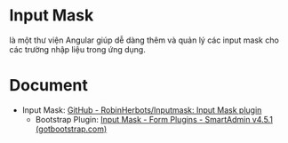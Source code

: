 # Input Mask

là một thư viện Angular giúp dễ dàng thêm và quản lý các input mask cho các trường nhập liệu trong ứng dụng.

# Document

- Input Mask: [GitHub - RobinHerbots/Inputmask: Input Mask plugin](https://github.com/RobinHerbots/Inputmask)
    - Bootstrap Plugin: [Input Mask - Form Plugins - SmartAdmin v4.5.1 (gotbootstrap.com)](https://www.gotbootstrap.com/themes/smartadmin/4.5.1/form_plugins_inputmask.html)
